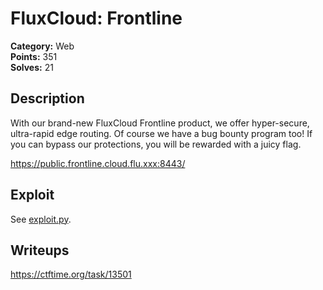# FluxCloud: Frontline
**Category:** Web  
**Points:** 351  
**Solves:** 21  

## Description
With our brand-new FluxCloud Frontline product, we offer hyper-secure, ultra-rapid edge routing.
Of course we have a bug bounty program too! If you can bypass our protections, you will be rewarded with a juicy flag.

https://public.frontline.cloud.flu.xxx:8443/

## Exploit
See [exploit.py](solution/exploit.py).

## Writeups
https://ctftime.org/task/13501
